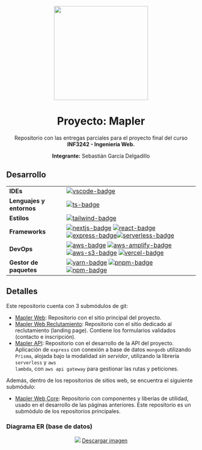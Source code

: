 <p align="center">
  <a href="https://www.mapler.cl/">
    <img width="250" height="250" src="https://assets.mapler.cl/pajaro-rojo.svg">
  </a>
  <h1 align="center">Proyecto: Mapler</h1>
  <p align="center">Repositorio con las entregas parciales para el proyecto final del curso <strong>INF3242 - Ingeniería Web.</strong></p>
  <p align="center"><strong>Integrante:</strong> Sebastián García Delgadillo</p>
</p>

## Desarrollo

|                          |                                                                                                                               |
| ------------------------ | ----------------------------------------------------------------------------------------------------------------------------- |
| **IDEs**                 | [![vscode-badge]][vscode-web]                                                                                                 |
| **Lenguajes y entornos** | [![ts-badge]][ts-web]                                                                                                         |
| **Estilos**              | [![tailwind-badge]][tailwind-web]                                                                                             |
| **Frameworks**           | [![nextjs-badge]][nextjs-web] [![react-badge]][react-web][![express-badge]][express-web][![serverless-badge]][serverless-web] |
| **DevOps**               | [![aws-badge]][aws-web] [![aws-amplify-badge]][aws-amplify-web] [![aws-s3-badge]][aws-s3-web] [![vercel-badge]][vercel-web]   |
| **Gestor de paquetes**   | [![yarn-badge]][yarn-web] [![pnpm-badge]][pnpm-web] [![npm-badge]][npm-web]                                                   |

## Detalles

Este repositorio cuenta con 3 submódulos de git:

-   [Mapler Web](https://github.com/MaplerCL/MaplerWeb): Repositorio con el sitio principal del proyecto.
-   [Mapler Web Reclutamiento](https://github.com/MaplerCL/MaplerWebReclutamiento): Repositorio con el sitio dedicado al reclutamiento (landing page). Contiene los formularios validados (contacto e inscripción).
-   [Mapler API](https://github.com/MaplerCL/MaplerAPI): Repositorio con el desarrollo de la API del proyecto. Aplicación de <code>express</code> con conexión a base de datos <code>mongodb</code> utilizando <code>Prisma</code>, alojada bajo la modalidad <i>sin servidor</i>, utilizando la librería <code>serverless</code> y <code>aws lambda</code>, con <code>aws api gateway</code> para gestionar las rutas y peticiones.

Además, dentro de los repositorios de sitios web, se encuentra el siguiente submódulo:

-   [Mapler Web Core](https://github.com/MaplerCL/MaplerWebCore): Repositorio con componentes y liberías de utilidad, usado en el desarrollo de las páginas anteriores. Este repositorio es un submódulo de los repositorios principales.

### Diagrama ER (base de datos)

<p align="center">
  <img src="https://assets.mapler.cl/ER.png">
  <a href="https://assets.mapler.cl/ER.png" target="_blank">Descargar imagen</a>
</p>

<!-- FORMA: [![-badge]][-web] -->

<!-- IDEs -->

[webstorm-badge]: https://img.shields.io/badge/WebStorm-000?logo=webstorm&logoColor=fff&style=for-the-badge
[webstorm-web]: https://www.jetbrains.com/webstorm/
[vscode-badge]: https://img.shields.io/badge/Visual%20Studio%20Code-007ACC?logo=visualstudiocode&logoColor=fff&style=for-the-badge
[vscode-web]: https://code.visualstudio.com/

<!-- Lenguajes y entornos -->

[ts-badge]: https://img.shields.io/badge/TypeScript-3178C6?logo=typescript&logoColor=fff&style=for-the-badge
[ts-web]: https://www.typescriptlang.org/
[js-badge]: https://img.shields.io/badge/JavaScript-F7DF1E?logo=javascript&logoColor=000&style=for-the-badge
[js-web]: https://developer.mozilla.org/es/docs/Web/JavaScript
[node-badge]: https://img.shields.io/badge/Node.js-393?logo=nodedotjs&logoColor=fff&style=for-the-badge
[node-web]: https://nodejs.org/

<!-- Estilos -->

[tailwind-badge]: https://img.shields.io/badge/Tailwind%20CSS-06B6D4?logo=tailwindcss&logoColor=fff&style=for-the-badge
[tailwind-web]: https://tailwindcss.com/
[sass-badge]: https://img.shields.io/badge/Sass-C69?logo=sass&logoColor=fff&style=for-the-badge
[sass-web]: https://sass-lang.com/
[bootstrap-badge]: https://img.shields.io/badge/Bootstrap-7952B3?logo=bootstrap&logoColor=fff&style=for-the-badge
[bootstrap-web]: https://getbootstrap.com/

<!-- Frameworks -->

[express-badge]: https://img.shields.io/badge/Express-000?logo=express&logoColor=fff&style=for-the-badge
[express-web]: https://expressjs.com/
[nextjs-badge]: https://img.shields.io/badge/Next.js-000?logo=nextdotjs&logoColor=fff&style=for-the-badge
[nextjs-web]: https://nextjs.org/
[react-badge]: https://img.shields.io/badge/React-61DAFB?logo=react&logoColor=000&style=for-the-badge
[react-web]: https://reactjs.org/
[nestjs-badge]: https://img.shields.io/badge/NestJS-E0234E?logo=nestjs&logoColor=fff&style=for-the-badge
[nestjs-web]: https://nestjs.com/

<!-- DevOps -->

[aws-lambda-badge]: https://img.shields.io/badge/AWS%20Lambda-F90?logo=awslambda&logoColor=fff&style=for-the-badge
[aws-lambda-web]: https://aws.amazon.com/lambda/
[aws-amplify-badge]: https://img.shields.io/badge/AWS%20Amplify-F90?logo=awsamplify&logoColor=fff&style=for-the-badge
[aws-amplify-web]: https://aws.amazon.com/amplify/
[aws-badge]: https://img.shields.io/badge/Amazon%20AWS-232F3E?logo=amazonaws&logoColor=fff&style=for-the-badge
[aws-web]: https://aws.amazon.com/
[aws-s3-badge]: https://img.shields.io/badge/Amazon%20S3-569A31?logo=amazons3&logoColor=fff&style=for-the-badge
[aws-s3-web]: https://aws.amazon.com/s3
[aws-ec2-badge]: https://img.shields.io/badge/Amazon%20EC2-F90?logo=amazonec2&logoColor=fff&style=for-the-badge
[aws-ec2-web]: https://aws.amazon.com/ec2
[aws-ecs-badge]: https://img.shields.io/badge/Amazon%20ECS-F90?logo=amazonecs&logoColor=fff&style=for-the-badge
[aws-ecs-web]: https://aws.amazon.com/ecs
[aws-eks-badge]: https://img.shields.io/badge/Amazon%20EKS-F90?logo=amazoneks&logoColor=fff&style=for-the-badge
[aws-eks-web]: https://aws.amazon.com/eks
[aws-rds-badge]: https://img.shields.io/badge/Amazon%20RDS-527FFF?logo=amazonrds&logoColor=fff&style=for-the-badge
[aws-rds-web]: https://aws.amazon.com/rds
[aws-dynamodb-badge]: https://img.shields.io/badge/Amazon%20DynamoDB-4053D6?logo=amazondynamodb&logoColor=fff&style=for-the-badge
[aws-dynamodb-web]: https://aws.amazon.com/dynamodb
[aws-cloudwatch-badge]: https://img.shields.io/badge/Amazon%20CloudWatch-FF4F8B?logo=amazoncloudwatch&logoColor=fff&style=for-the-badge
[aws-cloudwatch-web]: https://aws.amazon.com/cloudwatch
[aws-api-gateway-badge]: https://img.shields.io/badge/Amazon%20API%20Gateway-FF4F8B?logo=amazonapigateway&logoColor=fff&style=for-the-badge
[aws-api-gateway-web]: https://aws.amazon.com/api-gateway
[serverless-badge]: https://img.shields.io/badge/Serverless-FD5750?logo=serverless&logoColor=fff&style=for-the-badge
[serverless-web]: https://www.serverless.com/
[vercel-badge]: https://img.shields.io/badge/Vercel-000?logo=vercel&logoColor=fff&style=for-the-badge
[vercel-web]: https://vercel.com

<!-- Utilidades de desarrollo -->

[docker-badge]: https://img.shields.io/badge/Docker-2496ED?logo=docker&logoColor=fff&style=for-the-badge
[docker-web]: https://www.docker.com
[mailgun-badge]: https://img.shields.io/badge/Mailgun-F06B66?logo=mailgun&logoColor=fff&style=for-the-badge
[mailgun-web]: https://www.mailgun.com/

<!-- Gestor de paquetes -->

[yarn-badge]: https://img.shields.io/badge/Yarn-2C8EBB?logo=yarn&logoColor=fff&style=for-the-badge
[yarn-web]: https://yarnpkg.com/
[npm-badge]: https://img.shields.io/badge/npm-CB3837?logo=npm&logoColor=fff&style=for-the-badge
[npm-web]: https://www.npmjs.com
[pnpm-badge]: https://img.shields.io/badge/pnpm-F69220?logo=pnpm&logoColor=fff&style=for-the-badge
[pnpm-web]: https://pnpm.io
